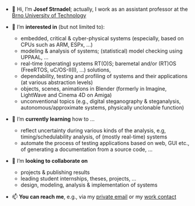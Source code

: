 - 👋 Hi, I’m **Josef Strnadel**; actually, I work as an assistant professor at the [Brno University of Technology](https://www.vut.cz)
- 👀 I’m **interested in** (but not limited to):
  - embedded, critical & cyber-physical systems (especially, based on CPUs such as ARM, ESPx, ...)
  - modeling & analysis of systems; (statistical) model checking using UPPAAL, ...
  - real-time (operating) systems RT(O)S; baremetal and/or (RT)OS (FreeRTOS, uC/OS-II(I), ...) solutions,
  - dependability, testing and profiling of systems and their applications (at various abstraction levels)
  - objects, scenes, animations in Blender (formerly in Imagine, LightWave and Cinema 4D on Amiga)
  - unconventional topics (e.g., digital steganography & steganalysis, autonomous/approximate systems, physically unclonable function)
- 🌱 I’m **currently learning** how to ...
  - reflect uncertainty during various kinds of the analysis, e.g, timing/schedulability analysis, of (mostly real-time) systems
  - automate the process of testing applications based on web, GUI etc., of generating a documentation from a source code, ...
- 💞️ I’m **looking to collaborate on**
  - projects & publishing results
  - leading student internships, theses, projects, ...
  - design, modeling, analysis & implementation of systems

- 📫 **You can reach me**, e.g., via my [private email](mailto:josef.strnadel@gmail.com) or my [work contact](https://www.fit.vut.cz/person/strnadel/)

<!---
josef-strnadel/josef-strnadel is a ✨ special ✨ repository because its `README.md` (this file) appears on your GitHub profile.
You can click the Preview link to take a look at your changes.
--->
